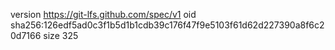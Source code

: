 version https://git-lfs.github.com/spec/v1
oid sha256:126edf5ad0c3f1b5d1b1cdb39c176f47f9e5103f61d62d227390a8f6c20d7166
size 325
